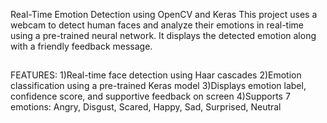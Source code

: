 Real-Time Emotion Detection using OpenCV and Keras
This project uses a webcam to detect human faces and analyze their emotions in real-time using a pre-trained neural network. It displays the detected emotion along with a friendly feedback message.
##
FEATURES:
1)Real-time face detection using Haar cascades
2)Emotion classification using a pre-trained Keras model
3)Displays emotion label, confidence score, and supportive feedback on screen
4)Supports 7 emotions: Angry, Disgust, Scared, Happy, Sad, Surprised, Neutral
